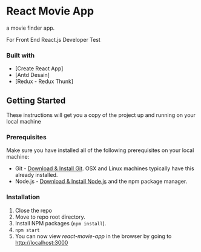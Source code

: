 # React Movie App

a movie finder app.

For Front End React.js Developer Test

### Built with 
- [Create React App]
- [Antd Desain]
- [Redux - Redux Thunk]

## Getting Started

These instructions will get you a copy of the project up and running on your local machine

### Prerequisites

Make sure you have installed all of the following prerequisites on your local machine:

- Git - [Download & Install Git](https://git-scm.com/downloads). OSX and Linux machines typically have this already installed.
- Node.js - [Download & Install Node.js](https://nodejs.org/en/download/) and the npm package manager.

### Installation
1. Close the repo
2. Move to repo root directory.
3. Install NPM packages (`npm install`).
4. `npm start`
5. You can now view *react-movie-app* in the browser by going to [http://localhost:3000](http://localhost:3000)

